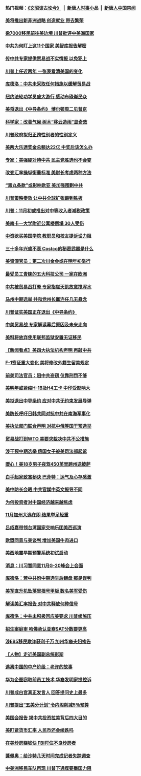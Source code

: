 #### 热门视频：[《文昭谈古论今》](https://github.com/gfw-breaker/wenzhao/blob/master/README.md?t=10221833) &nbsp;|&nbsp; [新唐人时事小品](https://github.com/gfw-breaker/ntdtv-comedy/blob/master/README.md?t=10221833) &nbsp;|&nbsp; [新唐人中国禁闻](https://github.com/gfw-breaker/ntdtv-news/blob/master/README.md?t=10221833)

#### [美将推出新非洲战略 创造就业 带去繁荣](../pages/nsc412/n10801172.md?t=10221833) 

#### [逾7000移民前往美边境 川普批评中美洲国家](../pages/nsc412/n10800991.md?t=10221833) 

#### [中共为何盯上这11个国家 美智库报告解密](../pages/nsc412/n10799359.md?t=10221833) 

#### [传中共专家提供贸易战不实情报 以免犯上](../pages/nsc412/n10800120.md?t=10221833) 

#### [川普上任近两年 一张表看清美国的变化](../pages/nsc412/n10799861.md?t=10221833) 

#### [库德洛：中共未采取任何措施以缓解贸易战](../pages/nsc412/n10799582.md?t=10221833) 

#### [纽约法轮功学员盛大游行 感动布碌崙民众](../pages/nsc412/n10799427.md?t=10221833) 

#### [美将退出《中导条约》 博尔顿周二见普京](../pages/nsc412/n10799392.md?t=10221833) 

#### [科学家：改善气候 树木“移云造雨”显奇效](../pages/nsc412/n10798122.md?t=10221833) 

#### [川普政府拟归正跨性别者的性别定义](../pages/nsc412/n10799302.md?t=10221833) 

#### [美两大乐透奖金总额达22亿 中奖后该怎么办](../pages/nsc412/n10799299.md?t=10221833) 

#### [专家：美强硬对待中共 民主党胜选也不会变](../pages/nsc412/n10799269.md?t=10221833) 

#### [改变汇率操纵衡量标准 美财长考虑两种方法](../pages/nsc412/n10799121.md?t=10221833) 

#### [“毒丸条款”或影响欧亚 美加强围剿中共](../pages/nsc412/n10798919.md?t=10221833) 

#### [川普策略奏效  让中共全球扩张踢到铁板](../pages/nsc412/n10799057.md?t=10221833) 

#### [川普：11月初或推出对中等收入者减税政策](../pages/nsc412/n10798928.md?t=10221833) 

#### [美南卡一大学附近公寓楼倒塌 30人受伤](../pages/nsc412/n10798835.md?t=10221833) 

#### [中资欲买美国学院 教职员和校友提诉讼力阻](../pages/nsc412/n10796138.md?t=10221833) 

#### [三十多年兴盛不衰 Costco的秘密武器是什么](../pages/nsc412/n10794200.md?t=10221833) 

#### [美资深官员：第二次川金会或在明年初举行](../pages/nsc412/n10798203.md?t=10221833) 

#### [最受员工青睐的五大科技公司 一家在欧洲](../pages/nsc412/n10794250.md?t=10221833) 

#### [中共被贸易战打晕 专家指崔天凯故意搅浑水](../pages/nsc412/n10797694.md?t=10221833) 

#### [马州中期选举 共和党州长赢连任几无悬念](../pages/nsc412/n10797874.md?t=10221833) 

#### [川普证实美国正在退出《中导条约》](../pages/nsc412/n10796319.md?t=10221833) 

#### [中美贸易战 专家解读幕后原因及未来走向](../pages/nsc412/n10797785.md?t=10221833) 

#### [美料将放弃使用联邦监狱安置无证移民](../pages/nsc412/n10797676.md?t=10221833) 

#### [【新闻看点】美四大执法机构声明 再敲中共](../pages/nsc412/n10797379.md?t=10221833) 

#### [F-1签证重大变化 美将修改外籍生留美规定](../pages/nsc412/n10797573.md?t=10221833) 

#### [前美司法官员：阻中共盗窃 仅靠刑罚不够](../pages/nsc412/n10790349.md?t=10221833) 

#### [美明年或紧缩H-1B及H4工卡 中印受影响大](../pages/nsc412/n10797371.md?t=10221833) 

#### [美拟退出中导条约 应对中共无约束发展导弹](../pages/nsc412/n10797140.md?t=10221833) 

#### [美防长呼吁日韩共同对抗中共在南海军事化](../pages/nsc412/n10796976.md?t=10221833) 

#### [美执法部门联合声明 对抗中俄等国干预选举](../pages/nsc412/n10796670.md?t=10221833) 

#### [贸易战打到WTO 美要求裁决中共不公措施](../pages/nsc412/n10796528.md?t=10221833) 

#### [涉干预中期选举 俄国女子被美司法部起诉](../pages/nsc412/n10796377.md?t=10221833) 

#### [暖心！美18岁男子夜驾450英里跨州送披萨](../pages/nsc412/n10796371.md?t=10221833) 

#### [白手起家致富秘诀 巴菲特：运气及心存感激](../pages/nsc412/n10796306.md?t=10221833) 

#### [美中防长会晤 中共官媒中英文报导不同](../pages/nsc412/n10795617.md?t=10221833) 

#### [为何投资者对中国经济越来越焦虑](../pages/nsc412/n10796047.md?t=10221833) 

#### [11月加州大选在即 结果举足轻重](../pages/nsc412/n10796111.md?t=10221833) 

#### [吕绍嘉带领台湾国家交响乐团美西巡演](../pages/nsc412/n10796002.md?t=10221833) 

#### [欧盟同意与美谈判 增加美国牛肉进口](../pages/nsc412/n10795852.md?t=10221833) 

#### [美西地震早期预警系统初试启动](../pages/nsc412/n10795664.md?t=10221833) 

#### [消息：川习暂同意11月G-20峰会上会面](../pages/nsc412/n10795644.md?t=10221833) 

#### [库德洛：若中共盼中期选举后翻盘 那是误判](../pages/nsc412/n10795527.md?t=10221833) 

#### [美军直升机坠落里根号甲板 数名美军受伤](../pages/nsc412/n10794716.md?t=10221833) 

#### [解读美汇率报告 对中共释放何种信号](../pages/nsc412/n10793405.md?t=10221833) 

#### [库德洛：中共未积极回应美要求 川普续施压](../pages/nsc412/n10793971.md?t=10221833) 

#### [招生案庭审 哈佛承认亚裔SAT分数要更高](../pages/nsc412/n10793858.md?t=10221833) 

#### [涉EB5移民欺诈获利千万 加州华裔夫妇挨告](../pages/nsc412/n10794199.md?t=10221833) 

#### [【人物】走近美国副总统彭斯](../pages/nsc412/n10793797.md?t=10221833) 

#### [逃离中国的中产阶级：老许的故事](../pages/nsc412/n10793931.md?t=10221833) 

#### [华为企图窃取前员工技术 华裔发明家提控诉](../pages/nsc412/n10793659.md?t=10221833) 

#### [川普成白宫真正发言人 回答提问史上最多](../pages/nsc412/n10793656.md?t=10221833) 

#### [川普提出“五美分计划”令内阁削减5％预算](../pages/nsc412/n10793581.md?t=10221833) 

#### [美国会报告 揭中共投资拉美背后四大目的](../pages/nsc412/n10793442.md?t=10221833) 

#### [美盯紧货币汇率 人民币还会续跌吗](../pages/nsc412/n10793236.md?t=10221833) 

#### [在美炒房赚钱快  FBI盯住不良炒房者](../pages/nsc412/n10793245.md?t=10221833) 

#### [蓬佩奥：给沙特几天时间完成记者失踪调查](../pages/nsc412/n10793092.md?t=10221833) 

#### [中美洲移民车队再现 川普下通牒要墨国力阻](../pages/nsc412/n10792861.md?t=10221833) 

